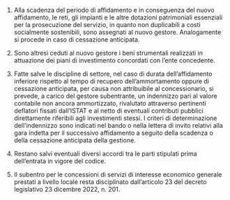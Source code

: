 1. Alla scadenza del periodo di affidamento e in conseguenza del nuovo affidamento, le reti, gli impianti e le altre dotazioni patrimoniali essenziali per la prosecuzione del servizio, in quanto non duplicabili a costi socialmente sostenibili, sono assegnati al nuovo gestore. Analogamente si procede in caso di cessazione anticipata. 

2. Sono altresì ceduti al nuovo gestore i beni strumentali realizzati in attuazione dei piani di investimento concordati con l’ente concedente.

3. Fatte salve le discipline di settore, nel caso di durata dell’affidamento inferiore rispetto al tempo di recupero dell’ammortamento oppure di cessazione anticipata, per causa non attribuibile al concessionario, si prevede, a carico del gestore subentrante, un indennizzo pari al valore contabile non ancora ammortizzato, rivalutato attraverso pertinenti deflatori fissati dall’ISTAT e al netto di eventuali contributi pubblici direttamente riferibili agli investimenti stessi. I criteri di determinazione dell’indennizzo sono indicati nel bando o nella lettera di invito relativi alla gara indetta per il successivo affidamento a seguito della scadenza o della cessazione anticipata della gestione. 

4. Restano salvi eventuali diversi accordi tra le parti stipulati prima dell’entrata in vigore del codice. 

5. Il subentro per le concessioni di servizi di interesse economico generale prestati a livello locale resta disciplinato dall’articolo 23 del decreto legislativo 23 dicembre 2022, n. 201.
